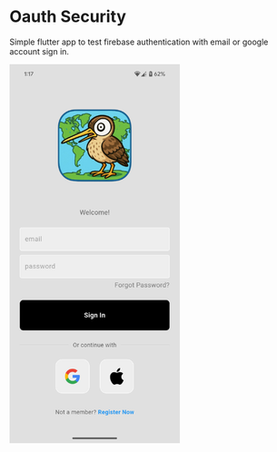 # Oauth Security
Simple flutter app to test firebase authentication with email or google account sign in.

<img src="https://github.com/rFronteddu/flutter_oauth/blob/main/demo.png" width="300">

